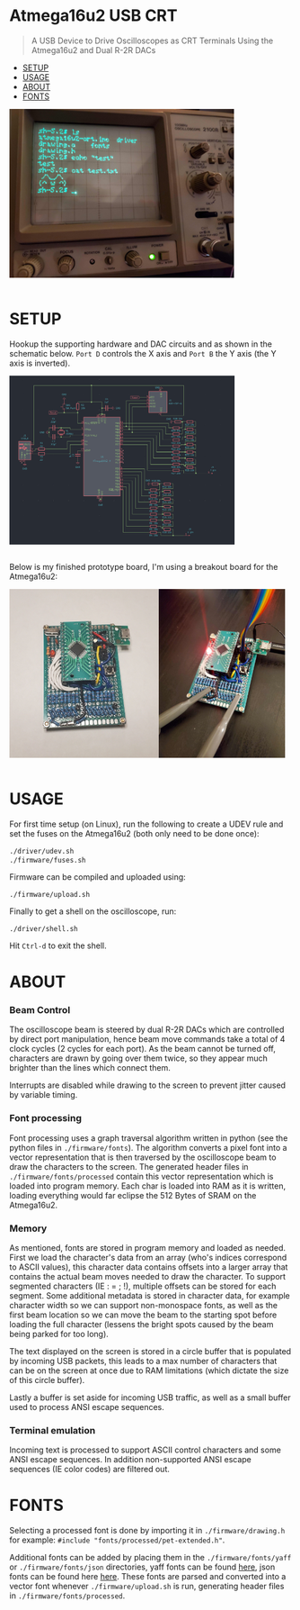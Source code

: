 # Atmega16u2 USB CRT

> A USB Device to Drive Oscilloscopes as CRT Terminals Using the Atmega16u2 and Dual R-2R DACs
- [SETUP](#SETUP)
- [USAGE](#USAGE)
- [ABOUT](#ABOUT)
- [FONTS](#FONTS)



<img align="left" height="300" src="images/screen.jpg">
<br clear="left"/>
<br clear="left"/>



# SETUP
Hookup the supporting hardware and DAC circuits and as shown in the schematic below. `Port D` controls the X axis and `Port B` the Y axis (the Y axis is inverted). 

<img align="left" height="300" src="images/schematic.png">
<br clear="left"/>
<br clear="left"/>

Below is my finished prototype board, I'm using a breakout board for the Atmega16u2:

<img align="left" height="300" src="images/board.jpg">
<img align="left" height="300" src="images/board-connected.jpg">
<br clear="left"/>
<br clear="left"/>


# USAGE
For first time setup (on Linux), run the following to create a UDEV rule and set the fuses on the Atmega16u2 (both only need to be done once):
``` 
./driver/udev.sh
./firmware/fuses.sh
```

Firmware can be compiled and uploaded using:
```
./firmware/upload.sh
```

Finally to get a shell on the oscilloscope, run:
``` 
./driver/shell.sh
```

Hit `Ctrl-d` to exit the shell.


# ABOUT

### Beam Control
The oscilloscope beam is steered by dual R-2R DACs which are controlled by direct port manipulation, hence beam move commands take a total of 4 clock cycles (2 cycles for each port). As the beam cannot be turned off, characters are drawn by going over them twice, so they appear much brighter than the lines which connect them.

Interrupts are disabled while drawing to the screen to prevent jitter caused by variable timing.

### Font processing
Font processing uses a graph traversal algorithm written in python (see the python files in `./firmware/fonts`). The algorithm converts a pixel font into a vector representation that is then traversed by the oscilloscope beam to draw the characters to the screen. The generated header files in `./firmware/fonts/processed` contain this vector representation which is loaded into program memory. Each char is loaded into RAM as it is written, loading everything would far eclipse the 512 Bytes of SRAM on the Atmega16u2.

### Memory 
As mentioned, fonts are stored in program memory and loaded as needed. First we load the character's data from an array (who's indices correspond to ASCII values), this character data contains offsets into a larger array that contains the actual beam moves needed to draw the character. To support segmented characters (IE : = ; !), multiple offsets can be stored for each segment. Some additional metadata is stored in character data, for example character width so we can support non-monospace fonts, as well as the first beam location so we can move the beam to the starting spot before loading the full character (lessens the bright spots caused by the beam being parked for too long).

The text displayed on the screen is stored in a circle buffer that is populated by incoming USB packets, this leads to a max number of characters that can be on the screen at once due to RAM limitations (which dictate the size of this circle buffer).

Lastly a buffer is set aside for incoming USB traffic, as well as a small buffer used to process ANSI escape sequences.

### Terminal emulation
Incoming text is processed to support ASCII control characters and some ANSI escape sequences. In addition non-supported ANSI escape sequences (IE color codes) are filtered out.



# FONTS
Selecting a processed font is done by importing it in `./firmware/drawing.h` for example: `#include "fonts/processed/pet-extended.h"`.

Additional fonts can be added by placing them in the `./firmware/fonts/yaff` or `./firmware/fonts/json` directories, yaff fonts can be found [here](https://github.com/robhagemans/hoard-of-bitfonts), json fonts can be found here [here](https://github.com/rsms/sigi-pixel-font). These fonts are parsed and converted into a vector font whenever `./firmware/upload.sh` is run, generating header files in `./firmware/fonts/processed`.

